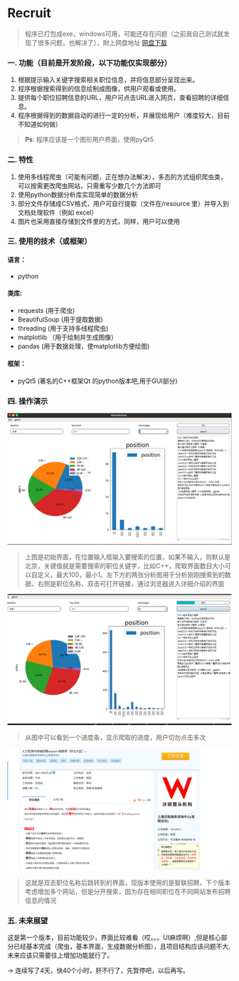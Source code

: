 Recruit
=======

> 程序已打包成exe，windows可用，可能还存在问题（之前我自己测试就发现了很多问题，也解决了），附上网盘地址 [网盘下载](https://pan.baidu.com/s/1pLAvn6r)

### 一. 功能（目前是开发阶段，以下功能仅实现部分）
1. 根据提示输入关键字搜索相关职位信息，并将信息部分呈现出来。
2. 程序根据搜索得到的信息绘制成图像，供用户观看或使用。
3. 提供每个职位招聘信息的URL，用户可点击URL进入网页，查看招聘的详细信息。
4. 程序根据得到的数据自动的进行一定的分析，并展现给用户（难度较大，目前不知道如何做）

> __Ps__: 程序应该是一个图形用户界面，使用pyQt5


### 二. 特性
1. 使用多线程爬虫（可能有问题，正在想办法解决），多态的方式组织爬虫类，可以按需更改爬虫网站，只需重写少数几个方法即可
2. 使用python数据分析库实现简单的数据分析
3. 部分文件存储成CSV格式，用户可自行提取（文件在/resource 里）并导入到文档处理软件（例如
excel）
4. 图片也采用直接存储到文件里的方式，同样，用户可以使用


### 三. 使用的技术（或框架）

#### 语言：
- python

#### 类库:
- requests (用于爬虫)
- BeautifulSoup (用于提取数据)
- threading (用于支持多线程爬虫)
- matplotlib （用于绘制并生成图像）
- pandas (用于数据处理，使matplotlib方便绘图)

#### 框架：
- pyQt5 (著名的C++框架Qt 的python版本吧,用于GUI部分)

### 四. 操作演示

![](/resource/Example/example_1.png)
> 上图是初始界面，在位置输入框输入要搜索的位置，如果不输入，则默认是北京，关键值就是需要搜索的职位关键字，比如C++，爬取界面数目大小可以自定义，最大100，最小1。左下方的两张分析图用于分析刚刚搜索到的数据，右侧是职位名称，双击可打开链接，通过浏览器进入详细介绍的界面

![](/resource/Example/example_2.png)
> 从图中可以看到一个进度条，显示爬取的进度，用户切勿点击多次

![](/resource/Example/example_3.png)
> 这就是双击职位名称后跳转到的界面，现版本使用的是智联招聘，下个版本考虑增加多个网站，但是分开搜索，因为存在相同职位在不同网站发布招聘信息的情况



### 五. 未来展望

这是第一个版本，目前功能较少，界面比较难看（哎。。。UI麻烦啊）,但是核心部分已经基本完成（爬虫，基本界面，生成数据分析图），且项目结构应该问题不大,未来应该只需要往上增加功能就行了。

-> 连续写了4天，快40个小时，肝不行了，先暂停吧，以后再写。

